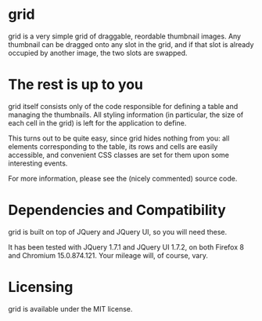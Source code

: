 grid
====

grid is a very simple grid of draggable, reordable thumbnail images.
Any thumbnail can be dragged onto any slot in the grid, and if that slot is
already occupied by another image, the two slots are swapped.

The rest is up to you
=====================

grid itself consists only of the code responsible for defining a table and
managing the thumbnails. All styling information (in particular, the size of
each cell in the grid) is left for the application to define.

This turns out to be quite easy, since grid hides nothing from you: all
elements corresponding to the table, its rows and cells are easily accessible,
and convenient CSS classes are set for them upon some interesting events.

For more information, please see the (nicely commented) source code.

Dependencies and Compatibility
==============================

grid is built on top of JQuery and JQuery UI, so you will need these.

It has been tested with JQuery 1.7.1 and JQuery UI 1.7.2, on both Firefox 8 and
Chromium 15.0.874.121. Your mileage will, of course, vary.

Licensing
=========

grid is available under the MIT license.
